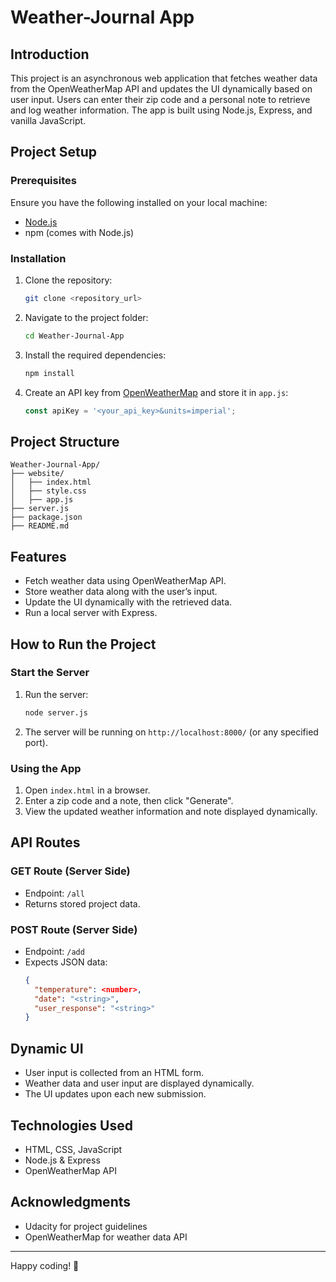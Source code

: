 # Weather-Journal App

## Introduction
This project is an asynchronous web application that fetches weather data from the OpenWeatherMap API and updates the UI dynamically based on user input. Users can enter their zip code and a personal note to retrieve and log weather information. The app is built using Node.js, Express, and vanilla JavaScript.

## Project Setup
### Prerequisites
Ensure you have the following installed on your local machine:
- [Node.js](https://nodejs.org/)
- npm (comes with Node.js)

### Installation
1. Clone the repository:
   ```sh
   git clone <repository_url>
   ```
2. Navigate to the project folder:
   ```sh
   cd Weather-Journal-App
   ```
3. Install the required dependencies:
   ```sh
   npm install
   ```
4. Create an API key from [OpenWeatherMap](https://home.openweathermap.org/users/sign_up) and store it in `app.js`:
   ```js
   const apiKey = '<your_api_key>&units=imperial';
   ```

## Project Structure
```
Weather-Journal-App/
├── website/
│   ├── index.html
│   ├── style.css
│   ├── app.js
├── server.js
├── package.json
├── README.md
```

## Features
- Fetch weather data using OpenWeatherMap API.
- Store weather data along with the user’s input.
- Update the UI dynamically with the retrieved data.
- Run a local server with Express.

## How to Run the Project
### Start the Server
1. Run the server:
   ```sh
   node server.js
   ```
2. The server will be running on `http://localhost:8000/` (or any specified port).

### Using the App
1. Open `index.html` in a browser.
2. Enter a zip code and a note, then click "Generate".
3. View the updated weather information and note displayed dynamically.

## API Routes
### GET Route (Server Side)
- Endpoint: `/all`
- Returns stored project data.

### POST Route (Server Side)
- Endpoint: `/add`
- Expects JSON data:
  ```json
  {
    "temperature": <number>,
    "date": "<string>",
    "user_response": "<string>"
  }
  ```

## Dynamic UI
- User input is collected from an HTML form.
- Weather data and user input are displayed dynamically.
- The UI updates upon each new submission.

## Technologies Used
- HTML, CSS, JavaScript
- Node.js & Express
- OpenWeatherMap API

## Acknowledgments
- Udacity for project guidelines
- OpenWeatherMap for weather data API

---
Happy coding! 🚀
